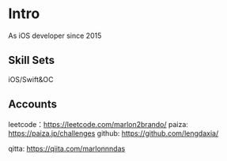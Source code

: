 
# Intro
As iOS developer since 2015

## Skill Sets
iOS/Swift&OC


## Accounts

leetcode：https://leetcode.com/marlon2brando/
paiza: https://paiza.jp/challenges
github: https://github.com/lengdaxia/

qitta: https://qiita.com/marlonnndas

